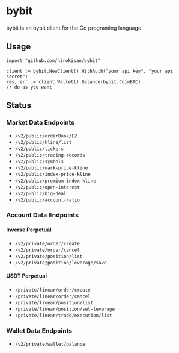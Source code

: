 # bybit

bybit is an bybit client for the Go programing language.

## Usage

```
import "github.com/hirokisan/bybit"

client := bybit.NewClient().WithAuth("your api key", "your api secret")
res, err := client.Wallet().Balance(bybit.CoinBTC)
// do as you want
```

## Status

### Market Data Endpoints

- `/v2/public/orderBook/L2`
- `/v2/public/kline/list`
- `/v2/public/tickers`
- `/v2/public/trading-records`
- `/v2/public/symbols`
- `/v2/public/mark-price-kline`
- `/v2/public/index-price-kline`
- `/v2/public/premium-index-kline`
- `/v2/public/open-interest`
- `/v2/public/big-deal`
- `/v2/public/account-ratio`

### Account Data Endpoints

#### Inverse Perpetual

- `/v2/private/order/create`
- `/v2/private/order/cancel`
- `/v2/private/position/list`
- `/v2/private/position/leverage/save`

#### USDT Perpetual

- `/private/linear/order/create`
- `/private/linear/order/cancel`
- `/private/linear/position/list`
- `/private/linear/position/set-leverage`
- `/private/linear/trade/execution/list`

### Wallet Data Endpoints

- `/v2/private/wallet/balance`

